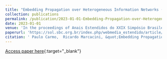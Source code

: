 ```yaml
---
title: "Embedding Propagation over Heterogeneous Information Networks (expanded summary)"
collection: publications
permalink: /publication/2023-01-01-Embedding-Propagation-over-Heterogeneous-Information-Networks-expanded-summary
date: 2023-01-01
venue: 'In the proceedings of Anais Estendidos do XXIX Simpósio Brasileiro de Sistemas Multimídia e Web'
paperurl: 'https://sol.sbc.org.br/index.php/webmedia_estendido/article/view/25655'
citation: ' Paulo Carmo,  Ricardo Marcacini, &quot;Embedding Propagation over Heterogeneous Information Networks (expanded summary).&quot; In the proceedings of Anais Estendidos do XXIX Simpósio Brasileiro de Sistemas Multimídia e Web, 2023.'
---
```

[Access paper here](https://sol.sbc.org.br/index.php/webmedia_estendido/article/view/25655){:target="_blank"}
